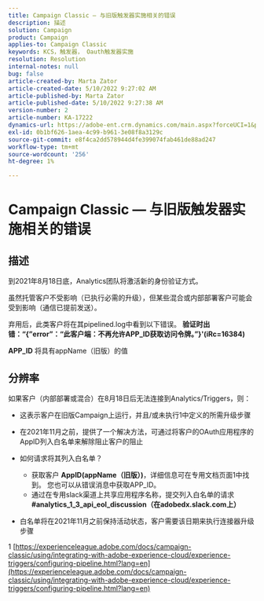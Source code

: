 ```yaml
---
title: Campaign Classic — 与旧版触发器实施相关的错误
description: 描述
solution: Campaign
product: Campaign
applies-to: Campaign Classic
keywords: KCS，触发器， Oauth触发器实施
resolution: Resolution
internal-notes: null
bug: false
article-created-by: Marta Zator
article-created-date: 5/10/2022 9:27:02 AM
article-published-by: Marta Zator
article-published-date: 5/10/2022 9:27:38 AM
version-number: 2
article-number: KA-17222
dynamics-url: https://adobe-ent.crm.dynamics.com/main.aspx?forceUCI=1&pagetype=entityrecord&etn=knowledgearticle&id=4ba79854-43d0-ec11-a7b5-00224809c101
exl-id: 0b1bf626-1aea-4c99-b961-3e08f8a3129c
source-git-commit: e8f4ca2dd578944d4fe399074fab461de88ad247
workflow-type: tm+mt
source-wordcount: '256'
ht-degree: 1%

---
```


# Campaign Classic — 与旧版触发器实施相关的错误

## 描述


到2021年8月18日底，Analytics团队将激活新的身份验证方式。

虽然托管客户不受影响（已执行必需的升级），但某些混合或内部部署客户可能会受到影响（通信已提前发送）。

弃用后，此类客户将在其pipelined.log中看到以下错误。
<b>验证时出错：“{”error”：“此客户端：不再允许APP_ID获取访问令牌。”}&#39;(iRc=16384)</b>

<b>APP_ID</b> 将具有appName（旧版）的值


## 分辨率


如果客户（内部部署或混合）在8月18日后无法连接到Analytics/Triggers，则：

- 这表示客户在旧版Campaign上运行，并且/或未执行1中定义的所需升级步骤
- 在2021年11月之前，提供了一个解决方法，可通过将客户的OAuth应用程序的AppID列入白名单来解除阻止客户的阻止
- 如何请求将其列入白名单？

   - 获取客户 <b>AppID(appName（旧版）)</b>，详细信息可在专用文档页面1中找到。 您也可以从错误消息中获取APP_ID。
   - 通过在专用slack渠道上共享应用程序名称，提交列入白名单的请求 <b>#analytics_1_3_api_eol_discussion（在adobedx.slack.com上）</b>
- 白名单将在2021年11月之前保持活动状态，客户需要该日期来执行连接器升级步骤


1 [https://experienceleague.adobe.com/docs/campaign-classic/using/integrating-with-adobe-experience-cloud/experience-triggers/configuring-pipeline.html?lang=en](https://experienceleague.adobe.com/docs/campaign-classic/using/integrating-with-adobe-experience-cloud/experience-triggers/configuring-pipeline.html?lang=en)
